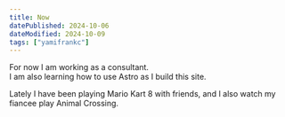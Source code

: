 ```yaml
---
title: Now
datePublished: 2024-10-06
dateModified: 2024-10-09
tags: ["yamifrankc"]
---
```


For now I am working as a consultant.  
I am also learning how to use Astro as I build this site.  

Lately I have been playing Mario Kart 8 with friends, and I also watch my fiancee play Animal Crossing.